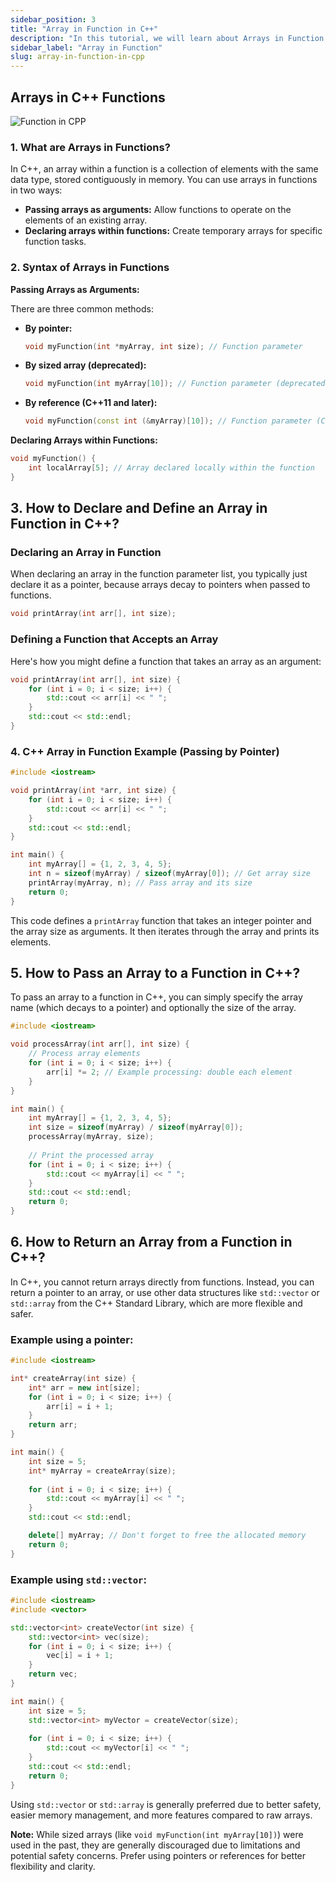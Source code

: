 ```yaml
---
sidebar_position: 3
title: "Array in Function in C++"
description: "In this tutorial, we will learn about Arrays in Function in C++ programming with the help of examples. An array is a collection of elements of the same data type that are stored in contiguous memory locations. Arrays are used to store multiple values in a single variable."
sidebar_label: "Array in Function"
slug: array-in-function-in-cpp
---
```



## Arrays in C++ Functions

![Function in CPP](../../static/img/day-09/array-in-function.png)

### 1. What are Arrays in Functions?

In C++, an array within a function is a collection of elements with the same data type, stored contiguously in memory. You can use arrays in functions in two ways:

* **Passing arrays as arguments:** Allow functions to operate on the elements of an existing array.
* **Declaring arrays within functions:** Create temporary arrays for specific function tasks.

### 2. Syntax of Arrays in Functions

**Passing Arrays as Arguments:**

There are three common methods:

* **By pointer:**
   ```c++
   void myFunction(int *myArray, int size); // Function parameter
   ```
* **By sized array (deprecated):**
   ```c++
   void myFunction(int myArray[10]); // Function parameter (deprecated)
   ```
* **By reference (C++11 and later):**
   ```c++
   void myFunction(const int (&myArray)[10]); // Function parameter (C++11+)
   ```

**Declaring Arrays within Functions:**

```c++
void myFunction() {
    int localArray[5]; // Array declared locally within the function
}
```

## 3. How to Declare and Define an Array in Function in C++?

### Declaring an Array in Function

When declaring an array in the function parameter list, you typically just declare it as a pointer, because arrays decay to pointers when passed to functions.

```cpp
void printArray(int arr[], int size);
```

### Defining a Function that Accepts an Array

Here's how you might define a function that takes an array as an argument:

```cpp
void printArray(int arr[], int size) {
    for (int i = 0; i < size; i++) {
        std::cout << arr[i] << " ";
    }
    std::cout << std::endl;
}
```


### 4. C++ Array in Function Example (Passing by Pointer)

```c++
#include <iostream>

void printArray(int *arr, int size) {
    for (int i = 0; i < size; i++) {
        std::cout << arr[i] << " ";
    }
    std::cout << std::endl;
}

int main() {
    int myArray[] = {1, 2, 3, 4, 5};
    int n = sizeof(myArray) / sizeof(myArray[0]); // Get array size
    printArray(myArray, n); // Pass array and its size
    return 0;
}
```

This code defines a `printArray` function that takes an integer pointer and the array size as arguments. It then iterates through the array and prints its elements.

## 5. How to Pass an Array to a Function in C++?

To pass an array to a function in C++, you can simply specify the array name (which decays to a pointer) and optionally the size of the array.

```cpp
#include <iostream>

void processArray(int arr[], int size) {
    // Process array elements
    for (int i = 0; i < size; i++) {
        arr[i] *= 2; // Example processing: double each element
    }
}

int main() {
    int myArray[] = {1, 2, 3, 4, 5};
    int size = sizeof(myArray) / sizeof(myArray[0]);
    processArray(myArray, size);
    
    // Print the processed array
    for (int i = 0; i < size; i++) {
        std::cout << myArray[i] << " ";
    }
    std::cout << std::endl;
    return 0;
}
```

## 6. How to Return an Array from a Function in C++?

In C++, you cannot return arrays directly from functions. Instead, you can return a pointer to an array, or use other data structures like `std::vector` or `std::array` from the C++ Standard Library, which are more flexible and safer.

### Example using a pointer:

```cpp
#include <iostream>

int* createArray(int size) {
    int* arr = new int[size];
    for (int i = 0; i < size; i++) {
        arr[i] = i + 1;
    }
    return arr;
}

int main() {
    int size = 5;
    int* myArray = createArray(size);
    
    for (int i = 0; i < size; i++) {
        std::cout << myArray[i] << " ";
    }
    std::cout << std::endl;

    delete[] myArray; // Don't forget to free the allocated memory
    return 0;
}
```

### Example using `std::vector`:

```cpp
#include <iostream>
#include <vector>

std::vector<int> createVector(int size) {
    std::vector<int> vec(size);
    for (int i = 0; i < size; i++) {
        vec[i] = i + 1;
    }
    return vec;
}

int main() {
    int size = 5;
    std::vector<int> myVector = createVector(size);
    
    for (int i = 0; i < size; i++) {
        std::cout << myVector[i] << " ";
    }
    std::cout << std::endl;
    return 0;
}
```

Using `std::vector` or `std::array` is generally preferred due to better safety, easier memory management, and more features compared to raw arrays.


**Note:** While sized arrays (like `void myFunction(int myArray[10])`) were used in the past, they are generally discouraged due to limitations and potential safety concerns. Prefer using pointers or references for better flexibility and clarity.


